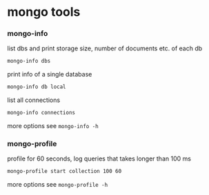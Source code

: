 # mongo tools

### mongo-info

list dbs and print storage size, number of documents etc. of each db

```sh
mongo-info dbs
```

print info of a single database

```sh
mongo-info db local
```

list all connections

```sh
mongo-info connections
```
more options see `mongo-info -h`

### mongo-profile

profile for 60 seconds, log queries that takes longer than 100 ms

```sh
mongo-profile start collection 100 60
```

more options see `mongo-profile -h`

